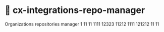 # 🎯 cx-integrations-repo-manager
Organizations repositories manager
1
11
11
1111
12323
11212
1111
121212
11
11
